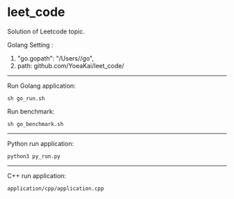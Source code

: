 # leet_code
Solution of Leetcode topic.

Golang Setting :
1. "go.gopath": "/Users/<userName>/go",
2. path: github.com/YoeaKai/leet_code/

---

Run Golang application:
```
sh go_run.sh
```
  
Run benchmark:
```
sh go_benchmark.sh
```

---

Python run application:
```
python3 py_run.py
```

---

C++ run application:
```
application/cpp/application.cpp
```
